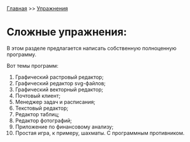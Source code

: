 [Главная](https://dmitriysidyakin.github.io/CSharp-Tutorials/) >> [Упражнения](https://dmitriysidyakin.github.io/CSharp-Tutorials/csharp-exercises/ru-ru/)

# Сложные упражнения:

В этом разделе предлагается написать собственную полноценную программу.

Вот темы программ:

1. Графический растровый редактор;
2. Графический редактор svg-файлов;
3. Графический векторный редактор;
4. Почтовый клиент;
5. Менеджер задач и расписания;
6. Текстовый редактор;
7. Редактор таблиц;
8. Редактор фотографий;
9. Приложение по финансовому анализу;
10. Простая игра, к примеру, шахматы. С программным противником.
